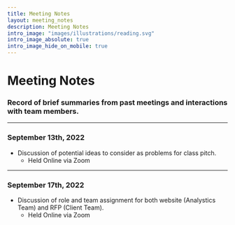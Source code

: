 ```yaml
---
title: Meeting Notes
layout: meeting_notes
description: Meeting Notes
intro_image: "images/illustrations/reading.svg"
intro_image_absolute: true
intro_image_hide_on_mobile: true
---
```


# Meeting Notes

### Record of brief summaries from past meetings and interactions with team members.

----
### September 13th, 2022
+ Discussion of potential ideas to consider as problems for class pitch.
  - Held Online via Zoom

----
### September 17th, 2022
+ Discussion of role and team assignment for both website (Analystics Team) and RFP (Client Team).
  - Held Online via Zoom
